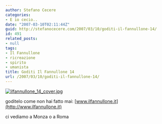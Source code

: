 ```yaml
---
author: Stefano Cecere
categories:
- E io cecio..
date: "2007-03-10T02:11:44Z"
guid: http://stefanocecere.com/2007/03/10/goditi-il-fannullone-14/
id: 491
related_posts:
- null
tags:
- Il Fannullone
- ricreazione
- spirito
- umanista
title: Goditi Il Fannullone 14
url: /2007/03/10/goditi-il-fannullone-14/
---
```


<a href="http://www.ilfannullone.it/ilfannullone_14/" rel="attachment wp-att-490" title="ilfannullone_14_cover.jpg"><img src="http://stefanocecere.com/wp-content/uploads/sites/3/2007/03/ilfannullone_14_cover.jpg" alt="ilfannullone_14_cover.jpg" /></a>

goditelo come non hai fatto mai: [www.ilfannullone.it](http://www.ilfannullone.it)

ci vediamo a Monza o a Roma
